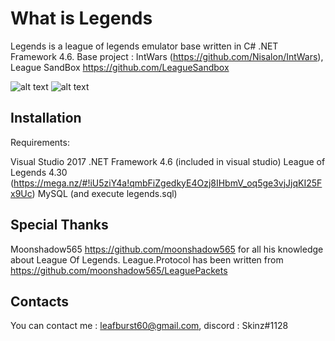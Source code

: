 
# What is Legends

  Legends is a league of legends emulator base written in C# .NET Framework 4.6.
  Base project : IntWars (https://github.com/Nisalon/IntWars), League SandBox https://github.com/LeagueSandbox
  
   ![alt text](https://image.ibb.co/kYeLFy/tp2.png) 
   ![alt text](https://image.ibb.co/dikuay/tp1.png)
  
 
  
 
  
## Installation

  Requirements:
  
  Visual Studio 2017
  .NET Framework 4.6 (included in visual studio)
  League of Legends 4.30 (https://mega.nz/#!iU5ziY4a!qmbFiZgedkyE4Ozj8IHbmV_oq5ge3vjJjqKI25Fx9Uc)
  MySQL (and execute legends.sql)

## Special Thanks

   Moonshadow565 https://github.com/moonshadow565 for all his knowledge about League Of Legends. 
   League.Protocol has been written from https://github.com/moonshadow565/LeaguePackets

## Contacts

  You can contact me : leafburst60@gmail.com, discord : Skinz#1128
  
